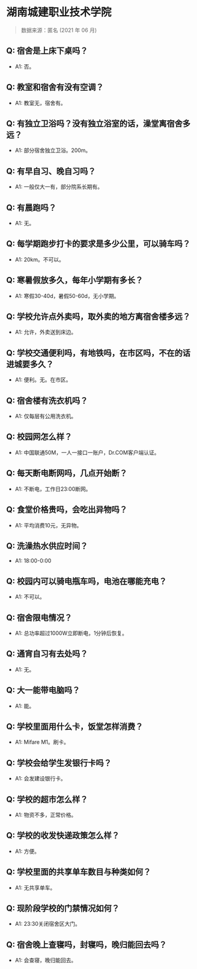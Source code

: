 # 湖南城建职业技术学院

> 数据来源：匿名 (2021 年 06 月)

## Q: 宿舍是上床下桌吗？

- A1: 否。

## Q: 教室和宿舍有没有空调？

- A1: 教室无，宿舍有。

## Q: 有独立卫浴吗？没有独立浴室的话，澡堂离宿舍多远？

- A1: 部分宿舍独立卫浴。200m。

## Q: 有早自习、晚自习吗？

- A1: 一般仅大一有，部分院系长期有。

## Q: 有晨跑吗？

- A1: 无。

## Q: 每学期跑步打卡的要求是多少公里，可以骑车吗？

- A1: 20km。不可以。

## Q: 寒暑假放多久，每年小学期有多长？

- A1: 寒假30-40d，暑假50-60d，无小学期。

## Q: 学校允许点外卖吗，取外卖的地方离宿舍楼多远？

- A1: 允许，外卖送到床边。

## Q: 学校交通便利吗，有地铁吗，在市区吗，不在的话进城要多久？

- A1: 便利。无。在市区。

## Q: 宿舍楼有洗衣机吗？

- A1: 仅每层有公用洗衣机。

## Q: 校园网怎么样？

- A1: 中国联通50M，一人一接口一账户，Dr.COM客户端认证。

## Q: 每天断电断网吗，几点开始断？

- A1: 不断电，工作日23:00断网。

## Q: 食堂价格贵吗，会吃出异物吗？

- A1: 平均消费10元，无异物。

## Q: 洗澡热水供应时间？

- A1: 18:00-0:00

## Q: 校园内可以骑电瓶车吗，电池在哪能充电？

- A1: 不可以。

## Q: 宿舍限电情况？

- A1: 总功率超过1000W立即断电，1分钟后恢复。

## Q: 通宵自习有去处吗？

- A1: 无。

## Q: 大一能带电脑吗？

- A1: 能。

## Q: 学校里面用什么卡，饭堂怎样消费？

- A1: Mifare M1。刷卡。

## Q: 学校会给学生发银行卡吗？

- A1: 会发建设银行卡。

## Q: 学校的超市怎么样？

- A1: 物资不多，正常价格。

## Q: 学校的收发快递政策怎么样？

- A1: 方便。

## Q: 学校里面的共享单车数目与种类如何？

- A1: 无共享单车。

## Q: 现阶段学校的门禁情况如何？

- A1: 23:30关闭宿舍区大门。

## Q: 宿舍晚上查寝吗，封寝吗，晚归能回去吗？

- A1: 会查寝，晚归能回去。

